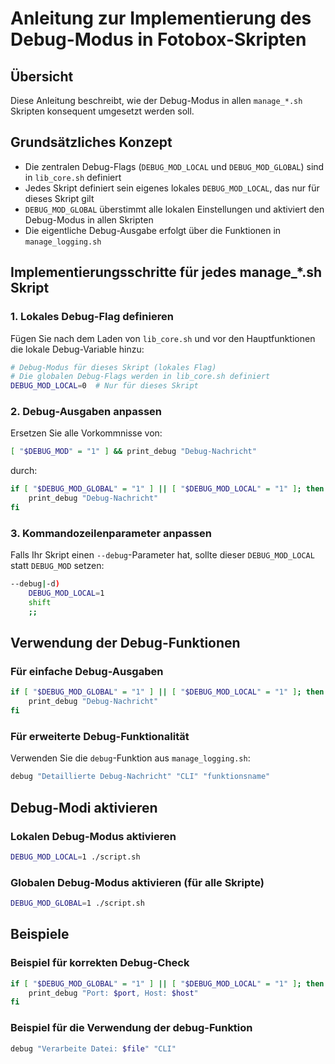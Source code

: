 # Anleitung zur Implementierung des Debug-Modus in Fotobox-Skripten

## Übersicht

Diese Anleitung beschreibt, wie der Debug-Modus in allen `manage_*.sh` Skripten konsequent umgesetzt werden soll.

## Grundsätzliches Konzept

- Die zentralen Debug-Flags (`DEBUG_MOD_LOCAL` und `DEBUG_MOD_GLOBAL`) sind in `lib_core.sh` definiert
- Jedes Skript definiert sein eigenes lokales `DEBUG_MOD_LOCAL`, das nur für dieses Skript gilt
- `DEBUG_MOD_GLOBAL` überstimmt alle lokalen Einstellungen und aktiviert den Debug-Modus in allen Skripten
- Die eigentliche Debug-Ausgabe erfolgt über die Funktionen in `manage_logging.sh`

## Implementierungsschritte für jedes manage_*.sh Skript

### 1. Lokales Debug-Flag definieren

Fügen Sie nach dem Laden von `lib_core.sh` und vor den Hauptfunktionen die lokale Debug-Variable hinzu:

```bash
# Debug-Modus für dieses Skript (lokales Flag)
# Die globalen Debug-Flags werden in lib_core.sh definiert
DEBUG_MOD_LOCAL=0  # Nur für dieses Skript
```

### 2. Debug-Ausgaben anpassen

Ersetzen Sie alle Vorkommnisse von:

```bash
[ "$DEBUG_MOD" = "1" ] && print_debug "Debug-Nachricht"
```

durch:

```bash
if [ "$DEBUG_MOD_GLOBAL" = "1" ] || [ "$DEBUG_MOD_LOCAL" = "1" ]; then
    print_debug "Debug-Nachricht"
fi
```

### 3. Kommandozeilenparameter anpassen

Falls Ihr Skript einen `--debug`-Parameter hat, sollte dieser `DEBUG_MOD_LOCAL` statt `DEBUG_MOD` setzen:

```bash
--debug|-d)
    DEBUG_MOD_LOCAL=1
    shift
    ;;
```

## Verwendung der Debug-Funktionen

### Für einfache Debug-Ausgaben

```bash
if [ "$DEBUG_MOD_GLOBAL" = "1" ] || [ "$DEBUG_MOD_LOCAL" = "1" ]; then
    print_debug "Debug-Nachricht"
fi
```

### Für erweiterte Debug-Funktionalität

Verwenden Sie die `debug`-Funktion aus `manage_logging.sh`:

```bash
debug "Detaillierte Debug-Nachricht" "CLI" "funktionsname"
```

## Debug-Modi aktivieren

### Lokalen Debug-Modus aktivieren

```bash
DEBUG_MOD_LOCAL=1 ./script.sh
```

### Globalen Debug-Modus aktivieren (für alle Skripte)

```bash
DEBUG_MOD_GLOBAL=1 ./script.sh
```

## Beispiele

### Beispiel für korrekten Debug-Check

```bash
if [ "$DEBUG_MOD_GLOBAL" = "1" ] || [ "$DEBUG_MOD_LOCAL" = "1" ]; then
    print_debug "Port: $port, Host: $host"
fi
```

### Beispiel für die Verwendung der debug-Funktion

```bash
debug "Verarbeite Datei: $file" "CLI"
```
